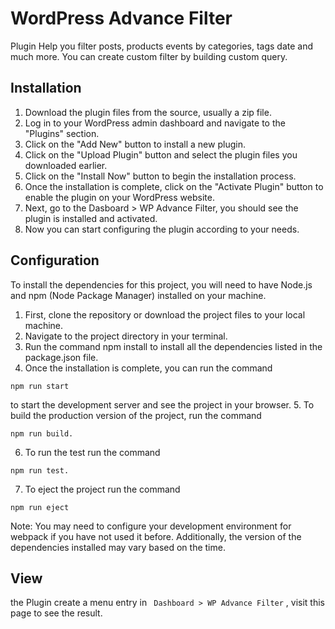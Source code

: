 # WordPress Advance Filter

Plugin Help you filter posts, products events by categories, tags date and much more.
You can create custom filter by building custom query.

## Installation

1. Download the plugin files from the source, usually a zip file.
2. Log in to your WordPress admin dashboard and navigate to the "Plugins" section.
3. Click on the "Add New" button to install a new plugin.
4. Click on the "Upload Plugin" button and select the plugin files you downloaded earlier.
5. Click on the "Install Now" button to begin the installation process.
6. Once the installation is complete, click on the "Activate Plugin" button to enable the plugin on your WordPress website.
7. Next, go to the Dasboard > WP Advance Filter, you should see the plugin is installed and activated.
8. Now you can start configuring the plugin according to your needs.


## Configuration
To install the dependencies for this project, you will need to have Node.js and npm (Node Package Manager) installed on your machine.

1. First, clone the repository or download the project files to your local machine.
2. Navigate to the project directory in your terminal.
3. Run the command npm install to install all the dependencies listed in the package.json file.
4. Once the installation is complete, you can run the command 

```
npm run start 
```

to start the development server and see the project in your browser.
5. To build the production version of the project, run the command 

```
npm run build.
```

6. To run the test run the command 

```
npm run test.
```

7. To eject the project run the command 

```
npm run eject
```

Note: You may need to configure your development environment for webpack if you have not used it before. Additionally, the version of the dependencies installed may vary based on the time.


## View

the Plugin create a menu entry in ` Dashboard > WP Advance Filter` , visit this page to see the result.
